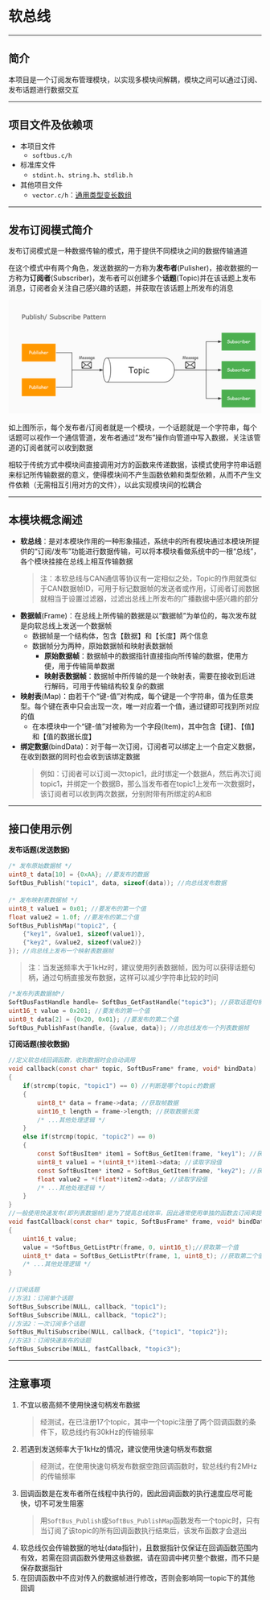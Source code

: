 # 软总线

---

## 简介

本项目是一个订阅发布管理模块，以实现多模块间解耦，模块之间可以通过订阅、发布话题进行数据交互

---

## 项目文件及依赖项

- 本项目文件
	- `softbus.c/h`
- 标准库文件
	- `stdint.h`、`string.h`、`stdlib.h`
- 其他项目文件
	- `vector.c/h`：[通用类型变长数组](../tools/universal_vector/README.md)

---

## 发布订阅模式简介

发布订阅模式是一种数据传输的模式，用于提供不同模块之间的数据传输通道

在这个模式中有两个角色，发送数据的一方称为**发布者**(Pulisher)，接收数据的一方称为**订阅者**(Subscriber)，发布者可以创建多个**话题**(Topic)并在该话题上发布消息，订阅者会关注自己感兴趣的话题，并获取在该话题上所发布的消息

![发布订阅模式](发布订阅模式.jpg)

如上图所示，每个发布者/订阅者就是一个模块，一个话题就是一个字符串，每个话题可以视作一个通信管道，发布者通过“发布”操作向管道中写入数据，关注该管道的订阅者就可以收到数据

相较于传统方式中模块间直接调用对方的函数来传递数据，该模式使用字符串话题来标记所传输数据的意义，使得模块间不产生函数依赖和类型依赖，从而不产生文件依赖（无需相互引用对方的文件），以此实现模块间的松耦合

---

## 本模块概念阐述

- **软总线**：是对本模块作用的一种形象描述，系统中的所有模块通过本模块所提供的“订阅/发布”功能进行数据传输，可以将本模块看做系统中的一根“总线”，各个模块挂接在总线上相互传输数据
	> 注：本软总线与CAN通信等协议有一定相似之处，Topic的作用就类似于CAN数据帧ID，可用于标记数据帧的发送者或作用，订阅者订阅数据就相当于设置过滤器，过滤出总线上所发布的广播数据中感兴趣的部分
- **数据帧**(Frame)：在总线上所传输的数据是以“数据帧”为单位的，每次发布就是向软总线上发送一个数据帧
	- 数据帧是一个结构体，包含【数据】和【长度】两个信息
	- 数据帧分为两种，原始数据帧和映射表数据帧
    	- **原始数据帧**：数据帧中的数据指针直接指向所传输的数据，使用方便，用于传输简单数据
    	- **映射表数据帧**：数据帧中所传输的是一个映射表，需要在接收到后进行解码，可用于传输结构较复杂的数据
- **映射表**(Map)：由若干个“键-值”对构成，每个键是一个字符串，值为任意类型。每个键在表中只会出现一次，唯一对应着一个值，通过键即可找到所对应的值
	- 在本模块中一个“键-值”对被称为一个字段(Item)，其中包含【键】、【值】和【值的数据长度】
- **绑定数据**(bindData)：对于每一次订阅，订阅者可以绑定上一个自定义数据，在收到数据的同时也会收到该绑定数据
	> 例如：订阅者可以订阅一次topic1，此时绑定一个数据A，然后再次订阅topic1，并绑定一个数据B，那么当发布者在topic1上发布一次数据时，该订阅者可以收到两次数据，分别附带有所绑定的A和B

---

## 接口使用示例

**发布话题(发送数据)**
```c
/* 发布原始数据帧 */
uint8_t data[10] = {0xAA}; //要发布的数据
SoftBus_Publish("topic1", data, sizeof(data)); //向总线发布数据

/* 发布映射表数据帧 */
uint8_t value1 = 0x01; //要发布的第一个值
float value2 = 1.0f; //要发布的第二个值
SoftBus_PublishMap("topic2", {
	{"key1", &value1, sizeof(value1)},
	{"key2", &value2, sizeof(value2)}
}); //向总线上发布一个映射表数据帧
```

>注：当发送频率大于1kHz时，建议使用列表数据帧，因为可以获得话题句柄，通过句柄直接发布数据，这样可以减少字符串比较的时间

```c
/*发布列表数据帧*/
SoftBusFastHandle handle= SoftBus_GetFastHandle("topic3"); //获取话题句柄
uint16_t value = 0x201; //要发布的第一个值
uint8_t data[2] = {0x20, 0x01}; //要发布的第二个值
SoftBus_PublishFast(handle, {&value, data}); //向总线发布一个列表数据帧
```

**订阅话题(接收数据)**
```c
//定义软总线回调函数，收到数据时会自动调用
void callback(const char* topic, SoftBusFrame* frame, void* bindData)
{
	if(strcmp(topic, "topic1") == 0) //判断是哪个topic的数据
	{
		uint8_t* data = frame->data; //获取帧数据
		uint16_t length = frame->length; //获取数据长度
		/* ...其他处理逻辑 */
	}
	else if(strcmp(topic, "topic2") == 0)
	{
		const SoftBusItem* item1 = SoftBus_GetItem(frame, "key1"); //获取"key1"字段
		uint8_t value1 = *(uint8_t*)item1->data; //读取字段值
		const SoftBusItem* item2 = SoftBus_GetItem(frame, "key2"); //获取"key2"字段
		float value2 = *(float*)item2->data; //读取字段值
		/* ...其他处理逻辑 */
	}
}
//一般使用快速发布(即列表数据帧)是为了提高总线效率，因此通常使用单独的函数去订阅来提高效率
void fastCallback(const char* topic, SoftBusFrame* frame, void* bindData)
{
	uint16_t value; 
	value = *SoftBus_GetListPtr(frame, 0, uint16_t);//获取第一个值
	uint8_t* data = SoftBus_GetListPtr(frame, 1, uint8_t); //获取第二个值
	/* ...其他处理逻辑 */
}

//订阅话题
//方法1：订阅单个话题
SoftBus_Subscribe(NULL, callback, "topic1");
SoftBus_Subscribe(NULL, callback, "topic2");
//方法2：一次订阅多个话题
SoftBus_MultiSubscribe(NULL, callback, {"topic1", "topic2"});
//方法3：订阅快速发布的话题
SoftBus_Subscribe(NULL, fastCallback, "topic3");
```

---

## 注意事项

1. 不宜以极高频不使用快速句柄发布数据
	> 经测试，在已注册17个topic，其中一个topic注册了两个回调函数的条件下，软总线约有30kHz的传输频率
2. 若遇到发送频率大于1kHz的情况，建议使用快速句柄发布数据
    > 经测试，在使用快速句柄发布数据空跑回调函数时，软总线约有2MHz的传输频率
3. 回调函数是在发布者所在线程中执行的，因此回调函数的执行速度应尽可能快，切不可发生阻塞
	> 用`SoftBus_Publish`或`SoftBus_PublishMap`函数发布一个topic时，只有当订阅了该topic的所有回调函数执行结束后，该发布函数才会退出
3. 软总线仅会传输数据的地址(data指针)，且数据指针仅保证在回调函数范围内有效，若需在回调函数外使用这些数据，请在回调中拷贝整个数据，而不只是保存数据指针
4. 在回调函数中不应对传入的数据帧进行修改，否则会影响同一topic下的其他回调
